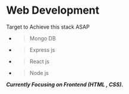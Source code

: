 # Web Development 
Target to Achieve this stack ASAP
* > Mongo DB
* > Express js
* > React js
* > Node js

***Currently Focusing on Frontend (HTML , CSS).*** 
